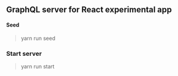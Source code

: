 ## GraphQL server for React experimental app


#### Seed
> yarn run seed

### Start server
> yarn run start
